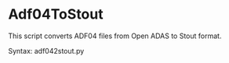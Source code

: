 Adf04ToStout
============

This script converts ADF04 files from Open ADAS to Stout format.

Syntax:
    adf042stout.py <name of adf04file>
    
